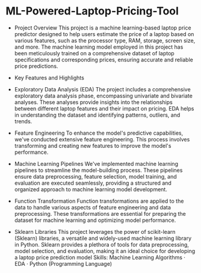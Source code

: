 # ML-Powered-Laptop-Pricing-Tool


- Project Overview
This project is a machine learning-based laptop price predictor designed to help users estimate the price of a laptop based on various features, such as the processor type, RAM, storage, screen size, and more. The machine learning model employed in this project has been meticulously trained on a comprehensive dataset of laptop specifications and corresponding prices, ensuring accurate and reliable price predictions.

- Key Features and Highlights
- Exploratory Data Analysis (EDA)
The project includes a comprehensive exploratory data analysis phase, encompassing univariate and bivariate analyses. These analyses provide insights into the relationships between different laptop features and their impact on pricing. EDA helps in understanding the dataset and identifying patterns, outliers, and trends.

- Feature Engineering
To enhance the model's predictive capabilities, we've conducted extensive feature engineering. This process involves transforming and creating new features to improve the model's performance. 

- Machine Learning Pipelines
We've implemented machine learning pipelines to streamline the model-building process. These pipelines ensure data preprocessing, feature selection, model training, and evaluation are executed seamlessly, providing a structured and organized approach to machine learning model development.

- Function Transformation
Function transformations are applied to the data to handle various aspects of feature engineering and data preprocessing. These transformations are essential for preparing the dataset for machine learning and optimizing model performance.

- Sklearn Libraries
This project leverages the power of scikit-learn (Sklearn) libraries, a versatile and widely-used machine learning library in Python. Sklearn provides a plethora of tools for data preprocessing, model selection, and evaluation, making it an ideal choice for developing a laptop price prediction model
Skills: Machine Learning Algorithms · EDA · Python (Programming Language)
